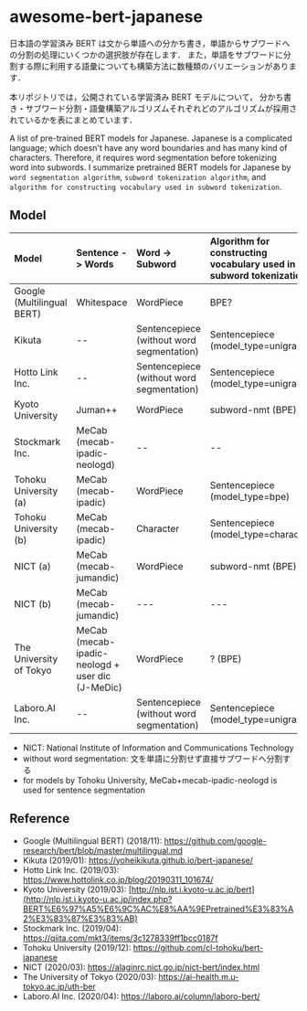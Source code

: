 # awesome-bert-japanese

日本語の学習済み BERT は文から単語への分かち書き，単語からサブワードへの分割の処理にいくつかの選択肢が存在します．
また，単語をサブワードに分割する際に利用する語彙についても構築方法に数種類のバリエーションがあります．

本リポジトリでは，公開されている学習済み BERT モデルについて，
分かち書き・サブワード分割・語彙構築アルゴリズムそれぞれどのアルゴリズムが採用されているかを表にまとめています．

A list of pre-trained BERT models for Japanese.
Japanese is a complicated language; which doesn't have any word boundaries and has many kind of characters.
Therefore, it requires word segmentation before tokenizing word into subwords.
I summarize pretrained BERT models for Japanese by `word segmentation algorithm`, `subword tokenization algorithm`, and `algorithm for constructing vocabulary used in subword tokenization`.


## Model


| Model                      | Sentence -> Words                                | Word -> Subword                           | Algorithm for constructing vocabulary used in subword tokenization     |
| :------------------------- | :----------------                                | :---------------------------------------- | :--------------------------------------------------------------------- |
| Google (Multilingual BERT) | Whitespace                                       | WordPiece                                 | BPE?                                                                   |
| Kikuta                     | --                                               | Sentencepiece (without word segmentation) | Sentencepiece (model_type=unigram)                                     |
| Hotto Link Inc.            | --                                               | Sentencepiece (without word segmentation) | Sentencepiece (model_type=unigram)                                     |
| Kyoto University           | Juman++                                          | WordPiece                                 | subword-nmt (BPE)                                                      |
| Stockmark Inc.             | MeCab (mecab-ipadic-neologd)                     | --                                        | --                                                                     |
| Tohoku University (a)      | MeCab (mecab-ipadic)                             | WordPiece                                 | Sentencepiece (model_type=bpe)                                         |
| Tohoku University (b)      | MeCab (mecab-ipadic)                             | Character                                 | Sentencepiece (model_type=character)                                   |
| NICT (a)                   | MeCab (mecab-jumandic)                           | WordPiece                                 | subword-nmt (BPE)                                                      |
| NICT (b)                   | MeCab (mecab-jumandic)                           | ---                                       | ---                                                                    |
| The University of Tokyo    | MeCab (mecab-ipadic-neologd + user dic (J-MeDic) | WordPiece                                 | ? (BPE)                                                                |
| Laboro.AI Inc.             | --                                               | Sentencepiece (without word segmentation) | Sentencepiece (model_type=unigram)                                     |



* NICT: National Institute of Information and Communications Technology
* without word segmentation: 文を単語に分割せず直接サブワードへ分割する
* for models by Tohoku University, MeCab+mecab-ipadic-neologd is used for sentence segmentation


## Reference

- Google (Multilingual BERT) (2018/11): https://github.com/google-research/bert/blob/master/multilingual.md
- Kikuta (2019/01): https://yoheikikuta.github.io/bert-japanese/
- Hotto Link Inc. (2019/03): https://www.hottolink.co.jp/blog/20190311_101674/
- Kyoto University (2019/03): [http://nlp.ist.i.kyoto-u.ac.jp/bert](http://nlp.ist.i.kyoto-u.ac.jp/index.php?BERT%E6%97%A5%E6%9C%AC%E8%AA%9EPretrained%E3%83%A2%E3%83%87%E3%83%AB)
- Stockmark Inc. (2019/04): https://qiita.com/mkt3/items/3c1278339ff1bcc0187f
- Tohoku University (2019/12): https://github.com/cl-tohoku/bert-japanese
- NICT (2020/03): https://alaginrc.nict.go.jp/nict-bert/index.html
- The University of Tokyo (2020/03): https://ai-health.m.u-tokyo.ac.jp/uth-ber
- Laboro.AI Inc. (2020/04): https://laboro.ai/column/laboro-bert/
